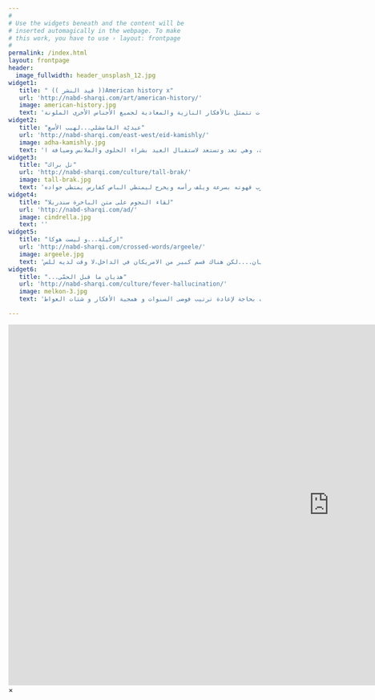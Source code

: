 ```yaml
---
#
# Use the widgets beneath and the content will be
# inserted automagically in the webpage. To make
# this work, you have to use › layout: frontpage
#
permalink: /index.html
layout: frontpage
header:
  image_fullwidth: header_unsplash_12.jpg
widget1:
   title: " (( قيد النشر ))American history x"
   url: 'http://nabd-sharqi.com/art/american-history/'
   image: american-history.jpg
   text: 'يعكس الفلم في أحداثه و بشكل دقيق جميع التفاصيل المتعلقة بسلوكيات الجماعات العنصرية المتطرفة في أمريكا وذلك من خلال  شخصية المواطن الأمريكي ديريك و الذي  تؤدي به  الظروف بعد وفاة والده إلى تبني اتجاهات تتمثل بالأفكار النازية والمعادية لجميع الأجناس الأخرى الملونة'
widget2:
   title: "عيديّة القامشلي...لهيب الأسع"
   url: 'http://nabd-sharqi.com/east-west/eid-kamishly/'
   image: adha-kamishly.jpg
   text: 'أعداد هائلة من أبناء مدينة القامشلي وريفها القريب والبعيد، تتوافد على أسواق المدينة منذ أيّام عدّة، ولتصل الأعداد إلى ذروتها خلال الساعات القليلة التي تسبق تكبيرات عيد الأضحى المبارك، وهي تعد وتستعد لاستقبال العيد بشراء الحلوى والملابس وضيافة ا'
widget3:
   title: "تل براك"
   url: 'http://nabd-sharqi.com/culture/tall-brak/'
   image: tall-brak.jpg
   text: 'اسم تكرر في الفترة الأخيرة كثيراً ....استفز ذاكرتي فعدّتُ أكثر من خمسين عاماً للوراء ...الظلام يلف المدينة..الساعة تشير الى الخامسة صباحاً ...يستقيظ ..يشرب قهوته بسرعة ويلف رأسه ويخرج ليمتطي الباص كفارس يمتطي جواده'
widget4:
   title: "لقاء النجوم على متن الباخرة سندريلا"
   url: 'http://nabd-sharqi.com/ad/'
   image: cindrella.jpg
   text: ''
widget5:
   title: "اركيلة...و ليست هوكا"
   url: 'http://nabd-sharqi.com/crossed-words/argeele/'
   image: argeele.jpg
   text: 'للحياة في امريكا خفايا لا يراها الانسان في الاعلام،او التلفزيون،او الافلام الهوليودية،يعني انتم خارج امريكا ربما تكونوا معجبين متلي باخلاق الفنانة الامريكية كيم كارداشيان....لكن هناك قسم كبير من الامريكان في الداخل،لا وقت لديه للس'
widget6:
   title: "...هذيان ما قبل الحمّى"
   url: 'http://nabd-sharqi.com/culture/fever-hallucination/'
   image: melkon-3.jpg
   text: 'و ها انا أتأرجح ما بين هنا و هناك ... ما بين حنين و نسيان ... ما بين قدر و واقع .... لست بحاجة لإعادة ترتيب فوضى السنوات و همجية الأفكار و شتات العواط'

---
```


<div id="videoModal" class="reveal-modal large" data-reveal="">
  <div class="flex-video widescreen vimeo" style="display: block;">
    <iframe width="1280" height="720" src="https://www.youtube.com/embed/3b5zCFSmVvU" frameborder="0" allowfullscreen></iframe>
  </div>
  <a class="close-reveal-modal">&#215;</a>
</div>
